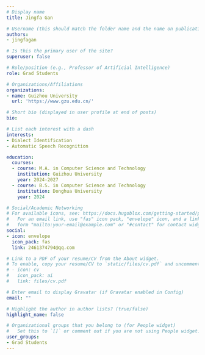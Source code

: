 ```yaml
---
# Display name
title: Jingfa Gan

# Username (this should match the folder name and the name on publications)
authors:
- jingfagan

# Is this the primary user of the site?
superuser: false

# Role/position (e.g., Professor of Artificial Intelligence)
role: Grad Students

# Organizations/Affiliations
organizations:
- name: Guizhou University
  url: 'https://www.gzu.edu.cn/'

# Short bio (displayed in user profile at end of posts)
bio: 

# List each interest with a dash
interests:
- Dialect Identification
- Automatic Speech Recognition

education:
  courses:
  - course: M.A. in Computer Science and Technology 
    institution: Guizhou University
    year: 2024-2027
  - course: B.S. in Computer Science and Technology
    institution: Donghua University
    year: 2024

# Social/Academic Networking
# For available icons, see: https://docs.hugoblox.com/getting-started/page-builder/#icons
#   For an email link, use "fas" icon pack, "envelope" icon, and a link in the
#   form "mailto:your-email@example.com" or "#contact" for contact widget.
social:
- icon: envelope
  icon_pack: fas
  link: 2461374794@qq.com

# Link to a PDF of your resume/CV from the About widget.
# To enable, copy your resume/CV to `static/files/cv.pdf` and uncomment the lines below.
# - icon: cv
#   icon_pack: ai
#   link: files/cv.pdf

# Enter email to display Gravatar (if Gravatar enabled in Config)
email: ""

# Highlight the author in author lists? (true/false)
highlight_name: false

# Organizational groups that you belong to (for People widget)
#   Set this to `[]` or comment out if you are not using People widget.
user_groups:
- Grad Students
---
```


